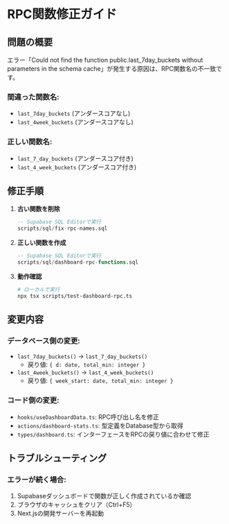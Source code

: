 # RPC関数修正ガイド

## 問題の概要
エラー「Could not find the function public.last_7day_buckets without parameters in the schema cache」が発生する原因は、RPC関数名の不一致です。

### 間違った関数名:
- `last_7day_buckets` (アンダースコアなし)
- `last_4week_buckets` (アンダースコアなし)

### 正しい関数名:
- `last_7_day_buckets` (アンダースコア付き)
- `last_4_week_buckets` (アンダースコア付き)

## 修正手順

1. **古い関数を削除**
   ```sql
   -- Supabase SQL Editorで実行
   scripts/sql/fix-rpc-names.sql
   ```

2. **正しい関数を作成**
   ```sql
   -- Supabase SQL Editorで実行
   scripts/sql/dashboard-rpc-functions.sql
   ```

3. **動作確認**
   ```bash
   # ローカルで実行
   npx tsx scripts/test-dashboard-rpc.ts
   ```

## 変更内容

### データベース側の変更:
- `last_7day_buckets()` → `last_7_day_buckets()` 
  - 戻り値: `{ d: date, total_min: integer }`
- `last_4week_buckets()` → `last_4_week_buckets()`
  - 戻り値: `{ week_start: date, total_min: integer }`

### コード側の変更:
- `hooks/useDashboardData.ts`: RPC呼び出し名を修正
- `actions/dashboard-stats.ts`: 型定義をDatabase型から取得
- `types/dashboard.ts`: インターフェースをRPCの戻り値に合わせて修正

## トラブルシューティング

### エラーが続く場合:
1. Supabaseダッシュボードで関数が正しく作成されているか確認
2. ブラウザのキャッシュをクリア（Ctrl+F5）
3. Next.jsの開発サーバーを再起動